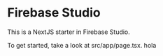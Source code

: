 # Firebase Studio

This is a NextJS starter in Firebase Studio.

To get started, take a look at src/app/page.tsx.
hola